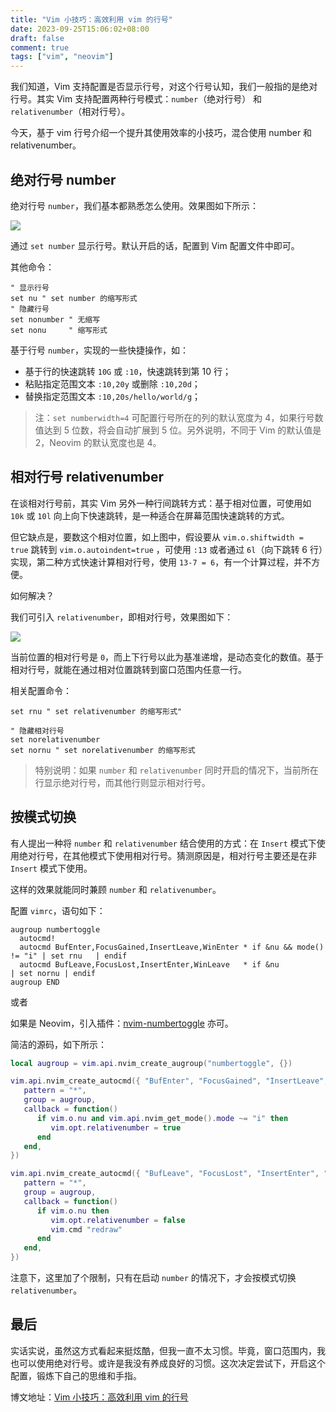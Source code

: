 ```yaml
---
title: "Vim 小技巧：高效利用 vim 的行号"
date: 2023-09-25T15:06:02+08:00
draft: false
comment: true
tags: ["vim", "neovim"]
---
```


我们知道，Vim 支持配置是否显示行号，对这个行号认知，我们一般指的是绝对行号。其实 Vim 支持配置两种行号模式：`number`（绝对行号） 和 `relativenumber`（相对行号）。

今天，基于 vim 行号介绍一个提升其使用效率的小技巧，混合使用 number 和 relativenumber。

## 绝对行号 number

绝对行号 `number`，我们基本都熟悉怎么使用。效果图如下所示： 

![](https://cdn.jsdelivr.net/gh/poloxue/images@main/2023-09-25-vim-tips-how-to-use-number-02.gif)

通过 `set number` 显示行号。默认开启的话，配置到 Vim 配置文件中即可。

其他命令：

```vim
" 显示行号
set nu " set number 的缩写形式
" 隐藏行号
set nonumber " 无缩写
set nonu     " 缩写形式
```

基于行号 `number`，实现的一些快捷操作，如：

- 基于行的快速跳转 `10G` 或 `:10`，快速跳转到第 10 行；
- 粘贴指定范围文本 `:10,20y` 或删除 `:10,20d`；
- 替换指定范围文本 `:10,20s/hello/world/g`；

> 注：`set numberwidth=4` 可配置行号所在的列的默认宽度为 4，如果行号数值达到 5 位数，将会自动扩展到 5 位。另外说明，不同于 Vim 的默认值是 2，Neovim 的默认宽度也是 4。

## 相对行号 relativenumber

在谈相对行号前，其实 Vim 另外一种行间跳转方式：基于相对位置，可使用如 `10k` 或 `10l` 向上向下快速跳转，是一种适合在屏幕范围快速跳转的方式。

但它缺点是，要数这个相对位置，如上图中，假设要从 `vim.o.shiftwidth = true`  跳转到 `vim.o.autoindent=true` ，可使用 `:13` 或者通过 `6l`（向下跳转 6 行）实现，第二种方式快速计算相对行号，使用 `13-7 = 6`，有一个计算过程，并不方便。

如何解决？

我们可引入 `relativenumber`，即相对行号，效果图如下：

![](https://cdn.jsdelivr.net/gh/poloxue/images@main/2023-09-25-vim-tips-how-to-use-number-01.gif)

当前位置的相对行号是 `0`，而上下行号以此为基准递增，是动态变化的数值。基于相对行号，就能在通过相对位置跳转到窗口范围内任意一行。

相关配置命令：

```vim
set rnu " set relativenumber 的缩写形式"

" 隐藏相对行号
set norelativenumber
set nornu " set norelativenumber 的缩写形式
```

> 特别说明：如果 `number` 和 `relativenumber` 同时开启的情况下，当前所在行显示绝对行号，而其他行则显示相对行号。

## 按模式切换

有人提出一种将 `number` 和 `relativenumber` 结合使用的方式：在 `Insert` 模式下使用绝对行号，在其他模式下使用相对行号。猜测原因是，相对行号主要还是在非 `Insert` 模式下使用。

这样的效果就能同时兼顾 `number` 和 `relativenumber`。


配置 `vimrc`，语句如下：

```vim
augroup numbertoggle
  autocmd!
  autocmd BufEnter,FocusGained,InsertLeave,WinEnter * if &nu && mode() != "i" | set rnu   | endif
  autocmd BufLeave,FocusLost,InsertEnter,WinLeave   * if &nu                  | set nornu | endif
augroup END
```

或者

如果是 Neovim，引入插件：[nvim-numbertoggle](https://github.com/sitiom/nvim-numbertoggle) 亦可。

简洁的源码，如下所示：

```lua
local augroup = vim.api.nvim_create_augroup("numbertoggle", {})

vim.api.nvim_create_autocmd({ "BufEnter", "FocusGained", "InsertLeave", "CmdlineLeave", "WinEnter" }, {
   pattern = "*",
   group = augroup,
   callback = function()
      if vim.o.nu and vim.api.nvim_get_mode().mode ~= "i" then
         vim.opt.relativenumber = true
      end
   end,
})

vim.api.nvim_create_autocmd({ "BufLeave", "FocusLost", "InsertEnter", "CmdlineEnter", "WinLeave" }, {
   pattern = "*",
   group = augroup,
   callback = function()
      if vim.o.nu then
         vim.opt.relativenumber = false
         vim.cmd "redraw"
      end
   end,
})
```

注意下，这里加了个限制，只有在启动 `number` 的情况下，才会按模式切换 `relativenumber`。

## 最后

实话实说，虽然这方式看起来挺炫酷，但我一直不太习惯。毕竟，窗口范围内，我也可以使用绝对行号。或许是我没有养成良好的习惯。这次决定尝试下，开启这个配置，锻炼下自己的思维和手指。

博文地址：[Vim 小技巧：高效利用 vim 的行号](https://www.poloxue.com/posts/2023-09-25-vim-tips-how-to-use-number/)
